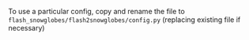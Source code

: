 To use a particular config, copy and rename the file to `flash_snowglobes/flash2snowglobes/config.py` (replacing existing file if necessary)